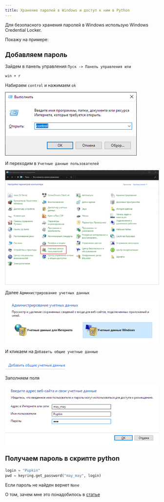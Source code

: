 ```yaml
---
title: Хранение паролей в Windows и доступ к ним в Python
---
```


Для безопасного хранения паролей в Windows использую Windows Credential Locker.

Покажу на примере:

## Добавляем пароль

Зайдем в панель управления `Пуск -> Панель управления или`

```bash
win + r
```

Набираем `control` и нажимаем `ok`

![cmd](./cmd.png)

И переходим в `Учетные данные пользователей`

![cmd](./users_1.png)

Далее `Администрирование учетных данных`

![cmd](./users_2.png)

И кликаем на `Добавить общие учетные данные`

![cmd](./users_3.png)

Заполняем поля

![cmd](./users_4.png)

## Получаем пароль в скрипте python

```python
login = "Pupkin"
pwd = keyring.get_password("may_may", login)
```

Если пароль не найден вернет `None`

О том, зачем мне это понадобилось в [статье](/posts/rpa/1С_schedule_start_stop_run_epf)
